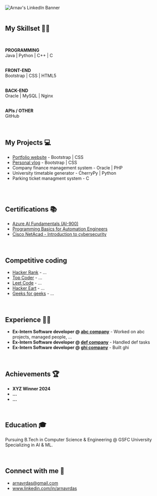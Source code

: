 ![Arnav's LinkedIn Banner](https://github.com/ArnavDas23/ArnavDas23/assets/127012417/b856c3d4-76d3-46e0-8e00-9d7635e3b848)
<br><br>

## My Skillset 🧑‍💻
<br>

**PROGRAMMING** <br>
Java | Python | C++ | C
<br><br>

**FRONT-END** <br>
Bootstrap | CSS | HTML5
<br><br>

**BACK-END** <br>
Oracle | MySQL | Nginx
<br><br>

**APIs / OTHER** <br>
GitHub
<br><br><br>

## My Projects 💻
-  [Portfolio website](https://www.arnavdas.in) - Bootstrap | CSS
-  [Personal vlog](https://www.arnavdas.in/vlogs) - Bootstrap | CSS
-  <!-- [Company finance management system](https://github.com/ArnavDas23/--------) --> Company finance management system - Oracle | PHP
-  <!-- [University timetable generator](https://github.com/ArnavDas23/--------) --> University timetable generator - CherryPy | Python
-  <!-- [Parking ticket managment system](https://github.com/ArnavDas23/--------) --> Parking ticket managment system - C
<br><br>

## Certifications 📚
-  [Azure AI Fundamentals (AI-900)](https://futureskillsprime.in/artificial-intelligence-and-machine-learning/azure-ai-fundamentals-ai-900)
-  [Programming Basics for Automation Engineers
](https://futureskillsprime.in/course/programming-basics-for-automation-engineers)
-  [Cisco NetAcad - Introduction to cybersecurity
](https://futureskillsprime.in/cybersecurity/cisco-netacad-introduction-to-cyber-security)
<br><br><br>

## Competitive coding
-  [Hacker Rank](https://www.hackerrank.com) - ...
-  [Top Coder](https://www.topcoder.com) - ...
-  [Leet Code](https://www.leetcode.com) - ...
-  [Hacker Eart](https://www.hackerearth.com) - ...
-  [Geeks for geeks](https://www.geeksforgeeks.org) - ...
<br><br><br>

## Experience 👨‍💼
-  **Ex-Intern Software developer @ [abc company](https://www.companyWebsite.com)** - Worked on abc projects, managed people, ...
-  **Ex-Intern Software developer @ [def company](https://www.companyWebsite.com)** - Handled def tasks
-  **Ex-Intern Software developer @ [ghi company](https://www.companyWebsite.com)** - Built ghi
<br><br><br>

## Achievements 🏆
-  **XYZ Winner 2024**
-  **...**
-  **...**
<br>

## Education 🎓
Pursuing B.Tech in Computer Science & Engineering @ GSFC University <!-- [GSFC University](www.linkedin.com/in/______). --> <br>
Specializing in AI & ML.
<br><br><br>

## Connect with me 💬
-  arnavrdas@gmail.com
-  www.linkedin.com/in/arnavrdas
